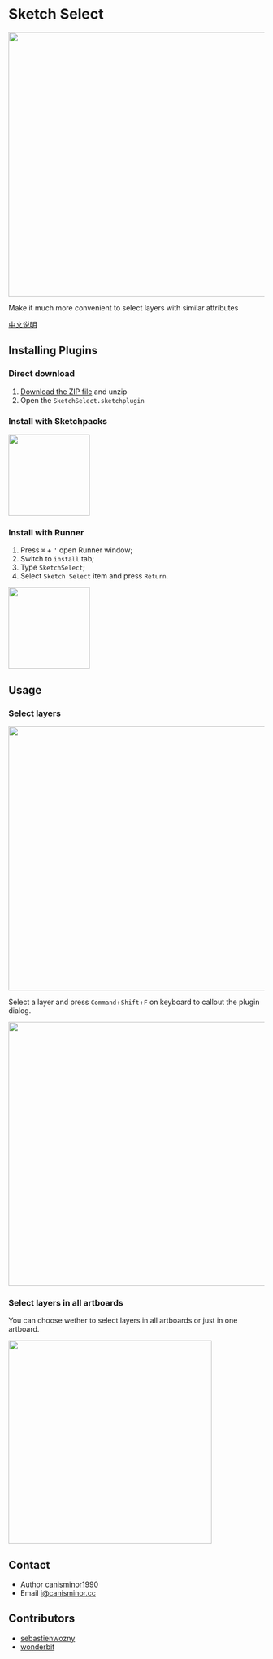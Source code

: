 # Sketch Select

<img src="https://raw.githubusercontent.com/canisminor1990/sketch-select/master/src/Img/rm-banner.png" width="520">

Make it much more convenient to select layers with similar attributes

[中文说明](README_zh.md)

## Installing Plugins

### Direct download

1. [Download the ZIP file](https://github.com/canisminor1990/sketch-select/archive/master.zip) and unzip
2. Open the `SketchSelect.sketchplugin`

### Install with Sketchpacks

<a href="https://sketchpacks.com/canisminor1990/sketch-select/install"><img src="https://sketchpacks-com.s3.amazonaws.com/assets/badges/sketchpacks-badge-install.png" width="160"></a>

### Install with Runner

1. Press `⌘` + `'` open Runner window;
2. Switch to `install` tab;
3. Type `SketchSelect`;
4. Select `Sketch Select` item and press `Return`.

<a href="http://sketchrunner.com/"><img src="http://bit.ly/RunnerBadgeBlue" width="160"></a>

## Usage

### Select layers

<img src="https://raw.githubusercontent.com/canisminor1990/sketch-select/master/src/Img/rm-dialog.png" width="520">

Select a layer and press `Command`+`Shift`+`F` on keyboard to callout the plugin dialog.

<img src="https://raw.githubusercontent.com/canisminor1990/sketch-select/master/src/Img/rm-shortkey.png" width="520">

### Select layers in all artboards

You can choose wether to select layers in all artboards or just in one artboard.

<img src="https://raw.githubusercontent.com/canisminor1990/sketch-select/master/src/Img/rm-option.png" width="400">

## Contact

* Author [canisminor1990](https://github.com/canisminor1990)
* Email <i@canisminor.cc>

## Contributors

* [sebastienwozny](https://github.com/sebastienwozny)
* [wonderbit](https://github.com/wonderbit/sketch-select-similar-layers)
